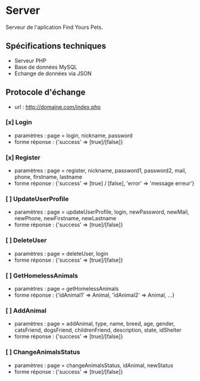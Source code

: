 # Server

Serveur de l'aplication Find Yours Pets.

## Spécifications techniques
- Serveur PHP
- Base de données MySQL
- Echange de données via JSON

## Protocole d'échange
- url : http://domaine.com/index.php

### [x] Login 
- paramètres :  page = login, nickname, password
- forme réponse : {'success' => [true]/[false]}

### [x] Register
- paramètres : page = register, nickname, password1, password2, mail, phone, firstname, lastname
- forme réponse : {'success' => [true] / [false], 'error' => 'message erreur'}

### [ ] UpdateUserProfile 
- paramètres : page = updateUserProfile, login, newPassword, newMail, newPhone, newFirstname, newLastname
- forme réponse : {'success' => [true]/[false]}

### [ ] DeleteUser 
- paramètres : page = deleteUser, login
- forme réponse : {'success' => [true]/[false]}

### [ ] GetHomelessAnimals 
- paramètres : page = getHomelessAnimals
- forme réponse : {'idAnimal1' => Animal, 'idAnimal2' => Animal, ...}

### [ ] AddAnimal 
- paramètres : page = addAnimal, type, name, breed, age, gender, catsFriend, dogsFriend, childrenFriend, description, state, idShelter
- forme réponse : {'success' => [true]/[false]}

### [ ] ChangeAnimalsStatus 
- paramètres : page = changeAnimalsStatus, idAnimal, newStatus
- forme réponse : {'success' => [true]/[false]}


